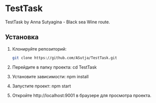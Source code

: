 # TestTask

TestTask by Anna Sutyagina - Black sea Wine route.

## Установка

1. Клонируйте репозиторий:
   ```bash
   git clone https://github.com/ASutja/TestTask.git
   
2. Перейдите в папку проекта:
  cd TestTask

3. Установите зависимости:
  npm install

4. Запустите проект:
  npm start

5. Откройте http://localhost:9001 в браузере для просмотра проекта.
